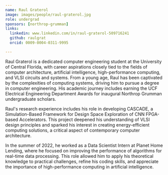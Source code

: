 ```yaml
---
name: Raul Graterol
image: images/people/raul-graterol.jpg
role: undergrad
sponsors: [northrop-grumman]
links:
  linkedin: www.linkedin.com/in/raul-graterol-509716241
  github: raulgrat
  orcid: 0009-0004-0311-9995

---
```


Raul Graterol is a dedicated computer engineering student at the University of Central Florida, with career aspirations closely tied to the fields of computer architecture, artificial intelligence, high-performance computing, and VLSI circuits and systems. From a young age, Raul has been captivated by the complexities of computing systems, driving him to pursue a degree in computer engineering. His academic journey includes earning the UCF Electrical Engineering Department Awards for inaugural Northrop Grumman undergraduate scholars.

Raul's research experience includes his role in developing CASCADE, a Simulation-Based Framework for Design Space Exploration of CNN FPGA-based Accelerators. This project deepened his understanding of VLSI design principles and sparked his interest in creating energy-efficient computing solutions, a critical aspect of contemporary computer architecture.

In the summer of 2022, he worked as a Data Scientist Intern at Planet Home Lending, where he focused on improving the performance of algorithms for real-time data processing. This role allowed him to apply his theoretical knowledge to practical challenges, refine his coding skills, and appreciate the importance of high-performance computing in artificial intelligence.